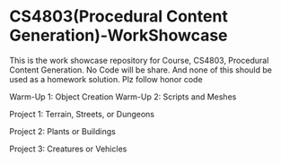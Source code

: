 # CS4803(Procedural Content Generation)-WorkShowcase
This is the work showcase repository for Course, CS4803, Procedural Content Generation. No Code will be share. And none of this should be used as a homework solution. Plz follow honor code


Warm-Up 1: Object Creation
Warm-Up 2: Scripts and Meshes

Project 1: Terrain, Streets, or Dungeons

Project 2: Plants or Buildings

Project 3: Creatures or Vehicles
